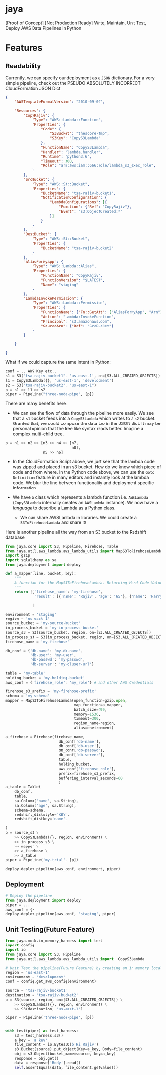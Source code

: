 # jaya
[Proof of Concept] [Not Production Ready] Write, Maintain, Unit Test, Deploy AWS Data Pipelines in Python


# Features
## Readability
Currently, we can specify our deployment as a `JSON` dictionary. For a very simple pipeline, check out the PSEUDO ABSOLUTELY INCORRECT CloudFormation JSON Dict
 
```json
{
    "AWSTemplateFormatVersion": "2010-09-09",

    "Resources": {
        "CopyRajiv": {
            "Type": "AWS::Lambda::Function",
            "Properties": {
                "Code": {
                    "S3Bucket": "thescore-tmp",
                    "S3Key": "CopyS3Lambda"
                },
                "FunctionName": "CopyS3Lambda",
                "Handler": "lambda.handler",
                "Runtime": "python3.6",
                "Timeout": 300,
                "Role": "arn:aws:iam::666:role/lambda_s3_exec_role",
            }
        },
        "SrcBucket": {
            "Type": "AWS::S3::Bucket",
            "Properties": {
                "BucketName": "tsa-rajiv-bucket1",
                "NotificationConfiguration": {
                    "LambdaConfigurations": [{
                        "Function": {"Ref": "CopyRajiv"},
                        "Event": "s3:ObjectCreated:*"
                    }]
                }
            }
        },
        "DestBucket": {
            "Type": "AWS::S3::Bucket",
            "Properties": {
                "BucketName": "tsa-rajiv-bucket2"
            }
        },
        "AliasForMyApp": {
            "Type": "AWS::Lambda::Alias",
            "Properties": {
                "FunctionName": "CopyRajiv",
                "FunctionVersion": "$LATEST",
                "Name": "staging"
            }
        },
        "LambdaInvokePermission": {
            "Type": "AWS::Lambda::Permission",
            "Properties": {
                "FunctionName": {"Fn::GetAtt": ["AliasForMyApp", "Arn"]},
                "Action": "lambda:InvokeFunction",
                "Principal": "s3.amazonaws.com",
                "SourceArn": {"Ref": "SrcBucket"}
            }
        }

    }

}

```

What if we could capture the same intent in Python: 

```python
conf = .. AWS Key etc..
s1 = S3("tsa-rajiv-bucket1", 'us-east-1', on=[S3.ALL_CREATED_OBJECTS])
l1 = CopyS3Lambda({}, 'us-east-1', 'development')
s2 = S3("tsa-rajiv-bucket2", "us-east-1")
p = s1 >> l1 >> s2
piper = Pipeline("three-node-pipe", [p])

```

There are many benefits here:
* We can see the flow of data through the pipeline more easily. We see that a `s1` bucket feeds into a `CopyS3Lambda` which writes to a `s2` bucket. Granted that, we could compose the data too in the JSON dict. It may be personal opinion that the tree like syntax reads better. Imagine a complex multi-child tree.
```python
p = n1 >> n2 >> [n3 >> n4 >> [n7,
                              n8],
                 n5 >> n6]
```

* In the CloudFormation Script above, we just see that the lambda code was zipped and placed in an s3 bucket. How do we know which piece of code and from where. In the Python code above, we can use the `Goto Definition` feature in many editors and instantly look at the lambda code. We blur the line between functionality and deployment specific information. 

* We have a class which represents a lambda function i.e. `AWSLambda` (`CopyS3Lambda` internally creates an `AWSLambda` instance). We now have a *language* to describe a Lambda as a Python class.

    - We can share AWSLambda in libraries. We could create a `S3ToFirehoseLambda` and share it!

Here is another pipeline all the way from an S3 bucket to the Redshift database 

```python
from jaya.core import S3, Pipeline, Firehose, Table
from jaya.util.aws_lambda.aws_lambda_utils import MapS3ToFirehoseLambda, CopyS3Lambda
import gzip
import sqlalchemy as sa
from jaya.deployment import deploy

def a_mapper(line, bucket, key):
    """
    A function for the MapS3ToFirehoseLambda. Returning Hard Code Values for now. But it should transform the `line` into some JSON list that can be read by Firehose
    """
    return [{'firehose_name': 'my-firehose',
             'result': [{'name': 'Rajiv', 'age': '65'}, {'name': 'Harry', 'age': '72'}]}

            ]

environment = 'staging'
region = 'us-east-1'
source_bucket = 'my-source-bucket'
in_process_bucket = 'my-in-process-bucket'
source_s3 = S3(source_bucket, region, on=[S3.ALL_CREATED_OBJECTS])
in_process_s3 = S3(in_process_bucket, region, on=[S3.ALL_CREATED_OBJECTS])
firehose_name = 'my-firehose'

db_conf = {'db-name': 'my-db-name',
           'db-user': 'my-user',
           'db-passwd': 'my-passwd',
           'db-server': 'my-cluser-url'}

table = 'my-table'
holding_bucket = 'my-holding-bucket'
aws_conf = {'firehose_role': 'my_role'} # and other AWS Credentials

firehose_s3_prefix = 'my-firehose-prefix'
schema = 'my-schema'  
mapper = MapS3ToFirehoseLambda(open_function=gzip.open,
                               map_function=a_mapper,
                               batch_size=499,
                               memory=1536,
                               timeout=300,
                               region_name=region,
                               alias=environment)

a_firehose = Firehose(firehose_name,
                        db_conf['db-name'],
                        db_conf['db-user'],
                        db_conf['db-passwd'],
                        db_conf['db-server'],
                        table,
                        holding_bucket,
                        aws_conf['firehose_role'],
                        prefix=firehose_s3_prefix,
                        buffering_interval_seconds=60
                        )
a_table = Table(
    db_conf,
    table,
    sa.Column('name', sa.String),
    sa.Column('age', sa.String),
    schema=schema,
    redshift_diststyle='KEY',
    redshift_distkey='name',

)
p = source_s3 \
    >> CopyS3Lambda({}, region, environment) \
    >> in_process_s3 \
    >> mapper \
    >> a_firehose \
    >> a_table
piper = Pipeline('my-trial', [p])

deploy.deploy_pipeline(aws_conf, environment, piper)
```
## Deployment

```python
# Deploy the pipeline
from jaya.deployment import deploy
piper = ...
aws_conf = {}
deploy.deploy_pipeline(aws_conf, 'staging', piper)    

```

## Unit Testing(Future Feature)
```python
from jaya.mock.in_memory_harness import test
import config
import io
from jaya.core import S3, Pipeline
from jaya.util.aws_lambda.aws_lambda_utils import  CopyS3Lambda

# Unit Test the pipeline(Future Feature) by creating an in memory local pipeline
region = 'us-east-1'
environment = 'development'
conf = config.get_aws_config(environment)

source = 'tsa-rajiv-bucket1'
destination = 'tsa-rajiv-bucket2'
p = S3(source, region, on=[S3.ALL_CREATED_OBJECTS]) \
    >> CopyS3Lambda({}, region, environment) \
    >> S3(destination, 'us-east-1')

piper = Pipeline('three-node-pipe', [p])


with test(piper) as test_harness:
    s3 = test_harness.s3()
    a_key = 'a_key'
    file_content = io.BytesIO(b'Hi Rajiv')
    s3.Bucket(source).put_object(Key=a_key, Body=file_content)
    obj = s3.Object(bucket_name=source, key=a_key)
    response = obj.get()
    data = response['Body'].read()
    self.assertEqual(data, file_content.getvalue())

```

